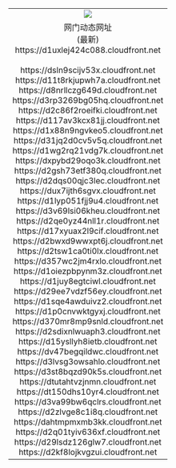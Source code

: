 ﻿<table>
  <tr></tr>
  <tr><td colspan=2 align=center><img src="https://d1uxlej424c088.cloudfront.net/Up/oGate.jpg" /></td></tr>
  <tr><td colspan=2 align=center>网门动态网址<br/>(最新)
<br>https://d1uxlej424c088.cloudfront.net
<br/>
<br>https://dsln9scijv53x.cloudfront.net
<br>https://d11t8rkjupwh7a.cloudfront.net
<br>https://d8nrllczg649d.cloudfront.net
<br>https://d3rp3269bg05hq.cloudfront.net
<br>https://d2c86f2roeifki.cloudfront.net
<br>https://d117av3kcx81jj.cloudfront.net
<br>https://d1x88n9ngvkeo5.cloudfront.net
<br>https://d31jq2d0cv5v5q.cloudfront.net
<br>https://d1wg2rq21vdg7k.cloudfront.net
<br>https://dxpybd29oqo3k.cloudfront.net
<br>https://d2gsh73etf380q.cloudfront.net
<br>https://d2dqs00qjc3lec.cloudfront.net
<br>https://dux7ijth6sgvx.cloudfront.net
<br>https://d1lyp051fjj9u4.cloudfront.net
<br>https://d3v69lsi06kheu.cloudfront.net
<br>https://d2qe0yz44nll1r.cloudfront.net
<br>https://d17xyuax2l9cif.cloudfront.net
<br>https://d2bwxd9wwxpt6j.cloudfront.net
<br>https://d2tsw1ca0ti0lx.cloudfront.net
<br>https://d357wc2jm4rxlo.cloudfront.net
<br>https://d1oiezpbpynm3z.cloudfront.net
<br>https://d1juy8egtciwl.cloudfront.net
<br>https://d29ee7vdzf56ey.cloudfront.net
<br>https://d1sqe4awduivz2.cloudfront.net
<br>https://d1p0cnvwktgyxj.cloudfront.net
<br>https://d370mr8mp9snld.cloudfront.net
<br>https://d2sdixnlwuaph3.cloudfront.net
<br>https://d15ysllyh8ietb.cloudfront.net
<br>https://dv47begqildwc.cloudfront.net
<br>https://d3lvsg3owsahlo.cloudfront.net
<br>https://d3st8bqzd90k5s.cloudfront.net
<br>https://dtutahtvzjnmn.cloudfront.net
<br>https://dt150dhs10yr4.cloudfront.net
<br>https://d3va99bw6qclrs.cloudfront.net
<br>https://d2zlvge8c1i8q.cloudfront.net
<br>https://dahtmpmxmb3kk.cloudfront.net
<br>https://d2q01tyiv636xf.cloudfront.net
<br>https://d29lsdz126glw7.cloudfront.net
<br>https://d2kf8lojkvgzui.cloudfront.net
    </td>
  </tr>
</table>

